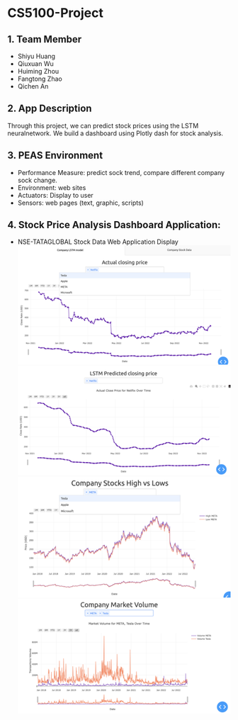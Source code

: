 # CS5100-Project

## 1. Team Member
- Shiyu Huang
- Qiuxuan Wu
- Huiming  Zhou
- Fangtong Zhao
- Qichen An
 
 
 
## 2. App Description
Through this project, we can predict stock prices using the LSTM neuralnetwork. 
We build a dashboard using Plotly dash for stock analysis.


## 3. PEAS Environment
- Performance Measure: predict sock trend, compare different company sock change.
- Environment: web sites
- Actuators: Display to user
- Sensors: web pages (text, graphic, scripts)


## 4. Stock Price Analysis Dashboard Application:
- NSE-TATAGLOBAL Stock Data Web Application Display
  ![My Image](/Img/ActualClo.png)
  ![My Image](/Img/LSTMClo.png)
  ![My Image](/Img/CompanyHighVsLow.png)
  ![My Image](/Img/CompanyVolume.png)

